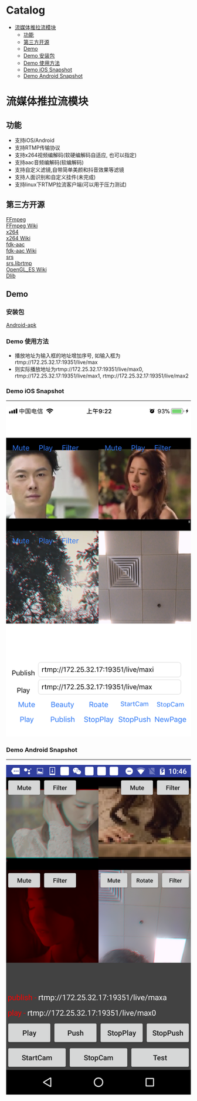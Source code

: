 Catalog
=================

   * [流媒体推拉流模块](#流媒体推拉流模块)
   		* [功能](#功能)
      * [第三方开源](#第三方开源)
      * [Demo](#Demo)
      * [Demo 安装包](#Demo-安装包)
      * [Demo 使用方法](#Demo-使用方法)
      * [Demo iOS Snapshot](#iOS-Snapshot)
      * [Demo Android Snapshot](#Android-Snapshot)
      
      
# 流媒体推拉流模块
## 功能
- 支持iOS/Android
- 支持RTMP传输协议
- 支持x264视频编解码(软硬编解码自适应, 也可以指定)
- 支持aac音频编解码(软编解码)
- 支持自定义滤镜,自带简单美颜和抖音效果等滤镜
- 支持人面识别和自定义挂件(未完成)
- 支持linux下RTMP拉流客户端(可以用于压力测试)

## 第三方开源
[FFmpeg](https://ffmpeg.org/)</br>
[FFmpeg Wiki](https://en.wikipedia.org/wiki/FFmpeg)</br>
[x264](https://www.videolan.org/developers/x264.html)</br>
[x264 Wiki](https://en.wikipedia.org/wiki/X264)</br>
[fdk-aac](https://github.com/mstorsjo/fdk-aac)</br>
[fdk-aac Wiki](https://en.wikipedia.org/wiki/Fraunhofer_FDK_AAC)</br>
[srs](https://github.com/ossrs/srs)</br>
[srs.librtmp](https://github.com/ossrs/srs-librtmp)</br>
[OpenGL_ES Wiki](https://en.wikipedia.org/wiki/OpenGL_ES)</br>
[Dlib](http://dlib.net/)</br>


## Demo
### 安装包
[Android-apk](https://github.com/KingsleyYau/LiveClient/blob/master/docs/coollive.apk)


### Demo 使用方法
* 播放地址为输入框的地址增加序号, 如输入框为rtmp://172.25.32.17:19351/live/max
* 则实际播放地址为rtmp://172.25.32.17:19351/live/max0, rtmp://172.25.32.17:19351/live/max1, rtmp://172.25.32.17:19351/live/max2


### Demo iOS Snapshot
-------------
![](https://github.com/KingsleyYau/LiveClient/blob/master/res/IMG_iOS_1.PNG?raw=true)


### Demo Android Snapshot
-------------
![](https://github.com/KingsleyYau/LiveClient/blob/master/res/IMG_Android_1.png?raw=true)